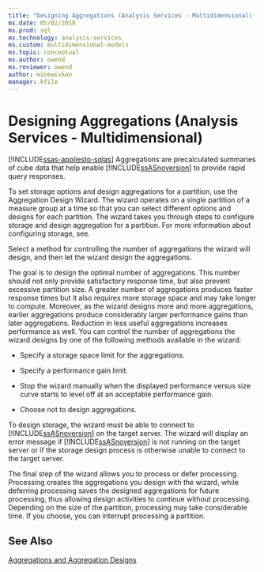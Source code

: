 ```yaml
---
title: "Designing Aggregations (Analysis Services - Multidimensional) | Microsoft Docs"
ms.date: 05/02/2018
ms.prod: sql
ms.technology: analysis-services
ms.custom: multidimensional-models
ms.topic: conceptual
ms.author: owend
ms.reviewer: owend
author: minewiskan
manager: kfile
---
```

# Designing Aggregations (Analysis Services - Multidimensional)
[!INCLUDE[ssas-appliesto-sqlas](../../includes/ssas-appliesto-sqlas.md)]
  Aggregations are precalculated summaries of cube data that help enable [!INCLUDE[ssASnoversion](../../includes/ssasnoversion-md.md)] to provide rapid query responses.  
  
 To set storage options and design aggregations for a partition, use the Aggregation Design Wizard. The wizard operates on a single partition of a measure group at a time so that you can select different options and designs for each partition. The wizard takes you through steps to configure storage and design aggregation for a partition. For more information about configuring storage, see.  
  
 Select a method for controlling the number of aggregations the wizard will design, and then let the wizard design the aggregations.  
  
 The goal is to design the optimal number of aggregations. This number should not only provide satisfactory response time, but also prevent excessive partition size. A greater number of aggregations produces faster response times but it also requires more storage space and may take longer to compute. Moreover, as the wizard designs more and more aggregations, earlier aggregations produce considerably larger performance gains than later aggregations. Reduction in less useful aggregations increases performance as well. You can control the number of aggregations the wizard designs by one of the following methods available in the wizard:  
  
-   Specify a storage space limit for the aggregations.  
  
-   Specify a performance gain limit.  
  
-   Stop the wizard manually when the displayed performance versus size curve starts to level off at an acceptable performance gain.  
  
-   Choose not to design aggregations.  
  
 To design storage, the wizard must be able to connect to [!INCLUDE[ssASnoversion](../../includes/ssasnoversion-md.md)] on the target server. The wizard will display an error message if [!INCLUDE[ssASnoversion](../../includes/ssasnoversion-md.md)] is not running on the target server or if the storage design process is otherwise unable to connect to the target server.  
  
 The final step of the wizard allows you to process or defer processing. Processing creates the aggregations you design with the wizard, while deferring processing saves the designed aggregations for future processing, thus allowing design activities to continue without processing. Depending on the size of the partition, processing may take considerable time. If you choose, you can interrupt processing a partition.  
  
## See Also  
 [Aggregations and Aggregation Designs](../../analysis-services/multidimensional-models-olap-logical-cube-objects/aggregations-and-aggregation-designs.md)  
  
  
